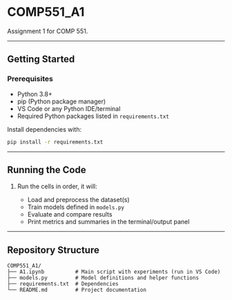 # COMP551_A1

Assignment 1 for COMP 551.

---

## Getting Started

### Prerequisites

- Python 3.8+  
- pip (Python package manager)  
- VS Code or any Python IDE/terminal  
- Required Python packages listed in `requirements.txt`

Install dependencies with:

```bash
pip install -r requirements.txt
````

---

## Running the Code

1. Run the cells in order, it will:

   * Load and preprocess the dataset(s)
   * Train models defined in `models.py`
   * Evaluate and compare results
   * Print metrics and summaries in the terminal/output panel

---

## Repository Structure

```
COMP551_A1/
├── A1.ipynb          # Main script with experiments (run in VS Code)
├── models.py         # Model definitions and helper functions
├── requirements.txt  # Dependencies
└── README.md         # Project documentation
```
